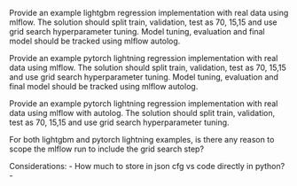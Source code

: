 Provide an example lightgbm regression implementation with real data using mlflow. The solution should split train, validation, test as 70, 15,15 and use grid search hyperparameter tuning. Model tuning, evaluation and final model should be tracked using mlflow autolog.

Provide an example pytorch lightning regression implementation with real data using mlflow. The solution should split train, validation, test as 70, 15,15 and use grid search hyperparameter tuning. Model tuning, evaluation and final model should be tracked using mlflow autolog.


Provide an example pytorch lightning regression implementation with real data using mlflow with autolog. The solution should split train, validation, test as 70, 15,15 and use grid search hyperparameter tuning.

For both lightgbm and pytorch lightning examples, is there any reason to scope the mlflow run to include the grid search step?

Considerations:
    - How much to store in json cfg vs code directly in python?
    -